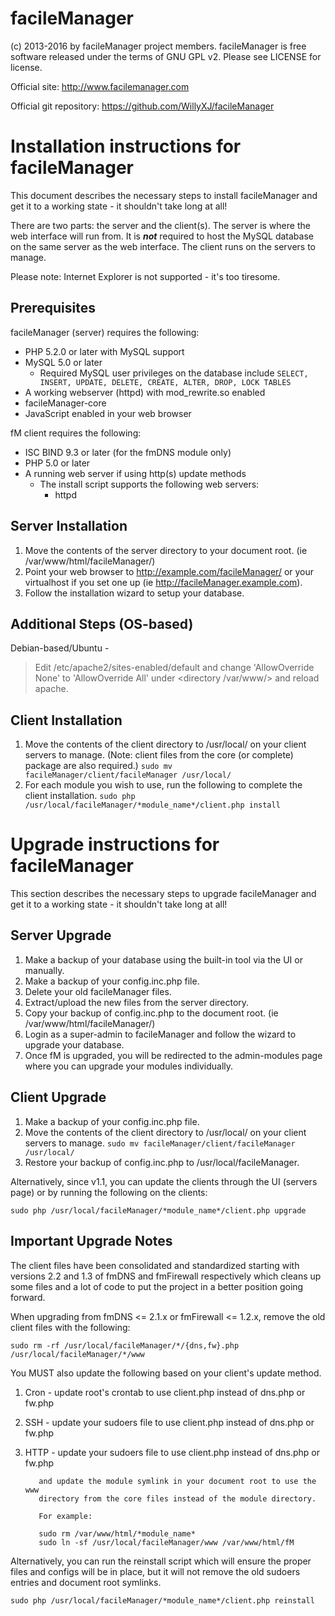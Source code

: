 facileManager
=============
                                          
(c) 2013-2016 by facileManager project members.
facileManager is free software released under the terms of GNU GPL v2.
Please see LICENSE for license.

Official site: http://www.facilemanager.com

Official git repository: https://github.com/WillyXJ/facileManager


Installation instructions for facileManager
===========================================

This document describes the necessary steps to install facileManager and get it
to a working state - it shouldn't take long at all!

There are two parts: the server and the client(s).  The server is where the web
interface will run from.  It is **_not_** required to host the MySQL database on the
same server as the web interface.  The client runs on the servers to manage.

Please note: Internet Explorer is not supported - it's too tiresome.

Prerequisites
-------------

facileManager (server) requires the following:

* PHP 5.2.0 or later with MySQL support
* MySQL 5.0 or later
  * Required MySQL user privileges on the database include 
   `SELECT, INSERT, UPDATE, DELETE, CREATE, ALTER, DROP, LOCK TABLES`
* A working webserver (httpd) with mod_rewrite.so enabled
* facileManager-core
* JavaScript enabled in your web browser

fM client requires the following:

* ISC BIND 9.3 or later (for the fmDNS module only)
* PHP 5.0 or later
* A running web server if using http(s) update methods
  * The install script supports the following web servers:
    * httpd


Server Installation
-------------------

1. Move the contents of the server directory to your document root.
   (ie /var/www/html/facileManager/)
2. Point your web browser to http://example.com/facileManager/ or your
   virtualhost if you set one up (ie http://facileManager.example.com).
3. Follow the installation wizard to setup your database.

Additional Steps (OS-based)
---------------------------

Debian-based/Ubuntu - 
> Edit /etc/apache2/sites-enabled/default and change 'AllowOverride 
> None' to 'AllowOverride All' under <directory /var/www/> and reload 
> apache.


Client Installation
-------------------

1. Move the contents of the client directory to /usr/local/ on your client
   servers to manage. (Note: client files from the core (or complete) package
   are also required.)
   `sudo mv facileManager/client/facileManager /usr/local/`
2. For each module you wish to use, run the following to complete the client
   installation.
   `sudo php /usr/local/facileManager/*module_name*/client.php install`
	


Upgrade instructions for facileManager
======================================

This section describes the necessary steps to upgrade facileManager and get it
to a working state - it shouldn't take long at all!


Server Upgrade
--------------

1. Make a backup of your database using the built-in tool via the UI or manually.
2. Make a backup of your config.inc.php file.
3. Delete your old facileManager files.
4. Extract/upload the new files from the server directory.
5. Copy your backup of config.inc.php to the document root.
   (ie /var/www/html/facileManager/)
6. Login as a super-admin to facileManager and follow the wizard to upgrade 
   your database.
7. Once fM is upgraded, you will be redirected to the admin-modules page where
   you can upgrade your modules individually.


Client Upgrade
--------------

1. Make a backup of your config.inc.php file.
2. Move the contents of the client directory to /usr/local/ on your client
   servers to manage.
   `sudo mv facileManager/client/facileManager /usr/local/`
3. Restore your backup of config.inc.php to /usr/local/facileManager.

Alternatively, since v1.1, you can update the clients through the UI (servers
page) or by running the following on the clients:

`sudo php /usr/local/facileManager/*module_name*/client.php upgrade`


Important Upgrade Notes
-----------------------

The client files have been consolidated and standardized starting with versions
2.2 and 1.3 of fmDNS and fmFirewall respectively which cleans up some files and
a lot of code to put the project in a better position going forward.

When upgrading from fmDNS <= 2.1.x or fmFirewall <= 1.2.x, remove the old client
files with the following:

`sudo rm -rf /usr/local/facileManager/*/{dns,fw}.php /usr/local/facileManager/*/www`

You MUST also update the following based on your client's update method.

1. Cron - update root's crontab to use client.php instead of dns.php or fw.php
2. SSH  - update your sudoers file to use client.php instead of dns.php or fw.php
3. HTTP - update your sudoers file to use client.php instead of dns.php or fw.php

          and update the module symlink in your document root to use the www  
          directory from the core files instead of the module directory.  

          For example:  

          sudo rm /var/www/html/*module_name*  
          sudo ln -sf /usr/local/facileManager/www /var/www/html/fM  

Alternatively, you can run the reinstall script which will ensure the proper
files and configs will be in place, but it will not remove the old sudoers entries
and document root symlinks.

`sudo php /usr/local/facileManager/*module_name*/client.php reinstall`
